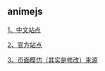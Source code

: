 ## animejs
[1、中文站点](http://www.animejs.cc/)

[2、官方站点](https://animejs.com)

[3、页面模仿（其实是修改）来源](https://codepen.io/juliangarnier/pen/oZNYXB)